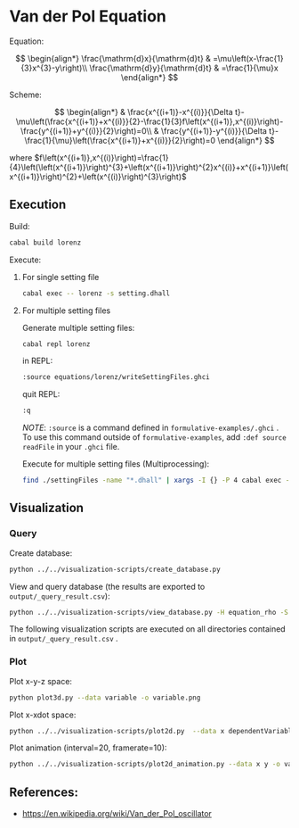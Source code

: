 # Van der Pol Equation

Equation:

$$
\begin{align*}
\frac{\mathrm{d}x}{\mathrm{d}t} & =\mu\left(x-\frac{1}{3}x^{3}-y\right)\\
\frac{\mathrm{d}y}{\mathrm{d}t} & =\frac{1}{\mu}x
\end{align*}
$$

Scheme:

$$
\begin{align*}
 & \frac{x^{(i+1)}-x^{(i)}}{\Delta t}-\mu\left(\frac{x^{(i+1)}+x^{(i)}}{2}-\frac{1}{3}f\left(x^{(i+1)},x^{(i)}\right)-\frac{y^{(i+1)}+y^{(i)}}{2}\right)=0\\
 & \frac{y^{(i+1)}-y^{(i)}}{\Delta t}-\frac{1}{\mu}\left(\frac{x^{(i+1)}+x^{(i)}}{2}\right)=0
\end{align*}
$$

where $f\left(x^{(i+1)},x^{(i)}\right)=\frac{1}{4}\left(\left(x^{(i+1)}\right)^{3}+\left(x^{(i+1)}\right)^{2}x^{(i)}+x^{(i+1)}\left(x^{(i+1)}\right)^{2}+\left(x^{(i)}\right)^{3}\right)$

## Execution

Build:

```sh
cabal build lorenz
```

Execute:

1. For single setting file

   ```sh
   cabal exec -- lorenz -s setting.dhall
   ```

1. For multiple setting files

   Generate multiple setting files:

   ```sh
   cabal repl lorenz
   ```

   in REPL:

   ```sh
   :source equations/lorenz/writeSettingFiles.ghci
   ```

   quit REPL:

   ```sh
   :q
   ```

   _NOTE_: `:source` is a command defined in `formulative-examples/.ghci` . To use this command outside of `formulative-examples`, add `:def source readFile` in your `.ghci` file.

   Execute for multiple setting files (Multiprocessing):

   ```sh
   find ./settingFiles -name "*.dhall" | xargs -I {} -P 4 cabal exec -- lorenz -s {}
   ```

## Visualization

### Query

Create database:

```sh
python ../../visualization-scripts/create_database.py
```

View and query database (the results are exported to `output/_query_result.csv`):

```sh
python ../../visualization-scripts/view_database.py -H equation_rho -S equation_rho
```

The following visualization scripts are executed on all directories contained in `output/_query_result.csv` .

### Plot

Plot x-y-z space:

```sh
python plot3d.py --data variable -o variable.png
```

Plot x-xdot space:

```sh
python ../../visualization-scripts/plot2d.py  --data x dependentVariable/xdot -o x-xdot.png
```

Plot animation (interval=20, framerate=10):

```sh
python ../../visualization-scripts/plot2d_animation.py --data x y -o variable.mp4 -i 20 -f 10
```

## References:

- https://en.wikipedia.org/wiki/Van_der_Pol_oscillator

